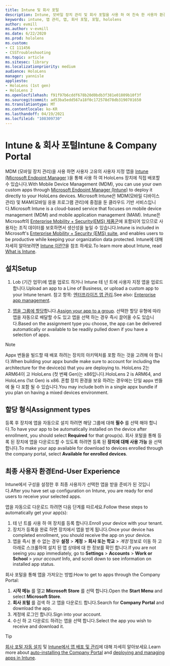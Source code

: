 ```yaml
---
title: Intune 및 회사 포털
description: Intune, 모바일 장치 관리 및 회사 포털을 사용 하 여 친숙 한 사용자 환경을 설정, 할당 및 만드는 방법을 알아봅니다.
keywords: intune, 앱 관리, 앱, 회사 포털, 포털, hololens
author: evmill
ms.author: v-evmill
ms.date: 6/22/2020
ms.prod: hololens
ms.custom:
- CI 111456
- CSSTroubleshooting
ms.topic: article
ms.sitesec: library
ms.localizationpriority: medium
audience: HoloLens
manager: yannisle
appliesto:
- HoloLens (1st gen)
- HoloLens 2
ms.openlocfilehash: f91f97b6cddf678b20d0bdb3f381e01809b10f3f
ms.sourcegitcommit: ad53ba5edd567a18f0c172578d78db3190701650
ms.translationtype: MT
ms.contentlocale: ko-KR
ms.lasthandoff: 04/19/2021
ms.locfileid: "108309730"
---
```

# <a name="intune--company-portal"></a><span data-ttu-id="0f796-104">Intune & 회사 포털</span><span class="sxs-lookup"><span data-stu-id="0f796-104">Intune & Company Portal</span></span>

<span data-ttu-id="0f796-105">MDM (모바일 장치 관리)을 사용 하면 사용자 고유의 사용자 지정 앱을 [Intune (Microsoft Endpoint Manager](https://docs.microsoft.com/intune/windows-holographic-for-business) )을 통해 사용 하 여 HoloLens 장치에 직접 배포할 수 있습니다.</span><span class="sxs-lookup"><span data-stu-id="0f796-105">With Mobile Device Management (MDM), you can use your own custom apps through [Microsoft Endpoint Manager (Intune)](https://docs.microsoft.com/intune/windows-holographic-for-business) to deploy it directly to your HoloLens devices.</span></span> <span data-ttu-id="0f796-106">Microsoft Intune은 MDM(모바일 디바이스 관리) 및 MAM(모바일 응용 프로그램 관리)에 중점을 둔 클라우드 기반 서비스입니다.</span><span class="sxs-lookup"><span data-stu-id="0f796-106">Microsoft Intune is a cloud-based service that focuses on mobile device management (MDM) and mobile application management (MAM).</span></span> <span data-ttu-id="0f796-107">Intune은 Microsoft의 [Enterprise Mobility + Security(EMS) 제품군](https://www.microsoft.com/microsoft-365/enterprise-mobility-security)에 포함되어 있으므로 사용자는 조직 데이터를 보호하면서 생산성을 높일 수 있습니다.</span><span class="sxs-lookup"><span data-stu-id="0f796-107">Intune is included in Microsoft's [Enterprise Mobility + Security (EMS) suite](https://www.microsoft.com/microsoft-365/enterprise-mobility-security), and enables users to be productive while keeping your organization data protected.</span></span> <span data-ttu-id="0f796-108">Intune에 대해 자세히 알아보려면 [Intune 이란?](https://docs.microsoft.com/mem/intune/fundamentals/what-is-intune)을 참조 하세요.</span><span class="sxs-lookup"><span data-stu-id="0f796-108">To learn more about Intune, read [What is Intune](https://docs.microsoft.com/mem/intune/fundamentals/what-is-intune).</span></span>

## <a name="setup"></a><span data-ttu-id="0f796-109">설치</span><span class="sxs-lookup"><span data-stu-id="0f796-109">Setup</span></span>

1. <span data-ttu-id="0f796-110">Lob (기간 업무)에 앱을 업로드 하거나 Intune 테 넌 트에 사용자 지정 앱을 업로드 합니다.</span><span class="sxs-lookup"><span data-stu-id="0f796-110">Upload an app to a Line of Business, or upload a custom app to your Intune tenant.</span></span> <span data-ttu-id="0f796-111">참고 항목: [엔터프라이즈 앱 관리](https://docs.microsoft.com/windows/client-management/mdm/enterprise-app-management).</span><span class="sxs-lookup"><span data-stu-id="0f796-111">See also: [Enterprise app management](https://docs.microsoft.com/windows/client-management/mdm/enterprise-app-management).</span></span>

2. <span data-ttu-id="0f796-112">[앱을 그룹에 할당](https://docs.microsoft.com/mem/intune/apps/apps-deploy)합니다.</span><span class="sxs-lookup"><span data-stu-id="0f796-112">[Assign your app to a group](https://docs.microsoft.com/mem/intune/apps/apps-deploy).</span></span> <span data-ttu-id="0f796-113">선택한 할당 유형에 따라 앱을 자동으로 배달할 수도 있고 앱을 선택 하는 경우 즉시 끌어올 수도 있습니다.</span><span class="sxs-lookup"><span data-stu-id="0f796-113">Based on the assignment type you choose, the app can be delivered automatically or available to be readily pulled down if you have a selection of apps.</span></span>

> [!NOTE]
> <span data-ttu-id="0f796-114">Appx 번들을 빌드할 때 배포 하려는 장치의 아키텍처를 포함 하는 것을 고려해 야 합니다.</span><span class="sxs-lookup"><span data-stu-id="0f796-114">When building your appx bundle make sure to account for including the architecture for the device(s) that you are deploying to.</span></span> <span data-ttu-id="0f796-115">HoloLens 2는 ARM64이 고 HoloLens (첫 번째 Gen)는 x86입니다.</span><span class="sxs-lookup"><span data-stu-id="0f796-115">HoloLens 2 is ARM64, and HoloLens (1st Gen) is x86.</span></span> <span data-ttu-id="0f796-116">혼합 장치 환경을 보유 하려는 경우에는 단일 appx 번들에 둘 다 포함 될 수 있습니다.</span><span class="sxs-lookup"><span data-stu-id="0f796-116">You may include both in a single appx bundle if you plan on having a mixed devices environment.</span></span>

## <a name="assignment-types"></a><span data-ttu-id="0f796-117">할당 형식</span><span class="sxs-lookup"><span data-stu-id="0f796-117">Assignment types</span></span>

<span data-ttu-id="0f796-118">등록 후 장치에 앱을 자동으로 설치 하려면 해당 그룹에 대해 **필수** 를 선택 해야 합니다.</span><span class="sxs-lookup"><span data-stu-id="0f796-118">To have your app to be automatically installed on the device after enrollment, you should select **Required** for that group(s).</span></span>
<span data-ttu-id="0f796-119">회사 포털을 통해 등록 된 장치에 앱을 다운로드할 수 있도록 하려면 등록 된 **장치에 대해 사용 가능** 을 선택 합니다.</span><span class="sxs-lookup"><span data-stu-id="0f796-119">To make your app available for download to devices enrolled through the company portal, select **Available for enrolled devices**.</span></span>

## <a name="end-user-experience"></a><span data-ttu-id="0f796-120">최종 사용자 환경</span><span class="sxs-lookup"><span data-stu-id="0f796-120">End-User Experience</span></span>

<span data-ttu-id="0f796-121">Intune에서 구성을 설정한 후 최종 사용자가 선택한 앱을 받을 준비가 된 것입니다.</span><span class="sxs-lookup"><span data-stu-id="0f796-121">After you have set up configuration on Intune, you are ready for end users to receive your selected apps.</span></span>

<span data-ttu-id="0f796-122">앱을 자동으로 다운로드 하려면 다음 단계를 따르세요.</span><span class="sxs-lookup"><span data-stu-id="0f796-122">Follow these steps to automatically get your app(s):</span></span>

1. <span data-ttu-id="0f796-123">테 넌 트를 사용 하 여 장치를 등록 합니다.</span><span class="sxs-lookup"><span data-stu-id="0f796-123">Enroll your device with your tenant.</span></span>
2. <span data-ttu-id="0f796-124">장치가 등록을 완료 하면 장치에서 앱을 받게 됩니다.</span><span class="sxs-lookup"><span data-stu-id="0f796-124">Once your device has completed enrollment, you should receive the app on your device.</span></span>
3. <span data-ttu-id="0f796-125">앱을 즉시 볼 수 없는 경우 **설정**  >  **계정**  >  **회사 또는 학교**  >  *계정* 정보로 이동 하 고 아래로 스크롤하여 설치 된 앱 상태에 대 한 정보를 확인 합니다.</span><span class="sxs-lookup"><span data-stu-id="0f796-125">If you are not seeing you app immediately, go to **Settings** > **Accounts** > **Work or School** > *your account* Info, and scroll down to see information on installed app status.</span></span>

<span data-ttu-id="0f796-126">회사 포털을 통해 앱을 가져오는 방법:</span><span class="sxs-lookup"><span data-stu-id="0f796-126">How to get to apps through the Company Portal:</span></span>

1. <span data-ttu-id="0f796-127">**시작 메뉴** 를 열고 **Microsoft Store** 를 선택 합니다.</span><span class="sxs-lookup"><span data-stu-id="0f796-127">Open the **Start Menu** and select **Microsoft Store**.</span></span>
2. <span data-ttu-id="0f796-128">**회사 포털** 를 검색 하 고 앱을 다운로드 합니다.</span><span class="sxs-lookup"><span data-stu-id="0f796-128">Search for **Company Portal** and download the app.</span></span>
3. <span data-ttu-id="0f796-129">계정에 로그인 합니다.</span><span class="sxs-lookup"><span data-stu-id="0f796-129">Sign into your account.</span></span>
4. <span data-ttu-id="0f796-130">수신 하 고 다운로드 하려는 앱을 선택 합니다.</span><span class="sxs-lookup"><span data-stu-id="0f796-130">Select the app you wish to receive and download it.</span></span>

> [!Tip]
> <span data-ttu-id="0f796-131">[회사 포털 자동 설치](https://docs.microsoft.com/mem/intune/apps/company-portal-app) 및 [Intune에서 앱 배포 및 관리](https://docs.microsoft.com/mem/intune/fundamentals/windows-holographic-for-business#deploy-and-manage-apps)에 대해 자세히 알아보세요.</span><span class="sxs-lookup"><span data-stu-id="0f796-131">Learn more about [auto-installing the Company Portal](https://docs.microsoft.com/mem/intune/apps/company-portal-app) and [deploying and managing apps in Intune](https://docs.microsoft.com/mem/intune/fundamentals/windows-holographic-for-business#deploy-and-manage-apps).</span></span>
